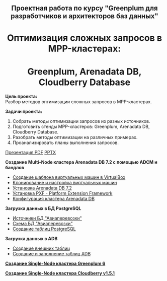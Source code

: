 ## <div align="center"> Проектная работа по курсу "Greenplum для разработчиков и архитекторов баз данных" <div align="center"> ##
   
# <div align="center"> Оптимизация сложных запросов в MPP-кластерах: </div> #
# <div align="center"> Greenplum, Arenadata DB, Cloudberry Database </div> #
   
**Цель проекта:**   
Разбор методов оптимизации сложных запросов в MPP-кластерах.   
   
**Задачи проекта:**   
1. Собрать методы оптимизации запросов из разных источников.   
2. Подготовить стенды MPP-кластеров: Greenplum, Arenadata DB, Cloudberry Database.   
3. Разобрать методы оптимизации на различных примерах.  
4. Проанализировать планы выполнения запросов.   

[Презентация PDF](Project_Optimization.pdf) [PPTX](Project_Optimization.pptx)    

**Создание Multi-Node кластера Arenadata DB 7.2 с помощью ADCM и бандлов**   
* [Создание шаблона виртуальных машин в VirtualBox](VMTemplate.md)   
* [Клонирование и настройка виртуальных машин](VMClone.md)   
* [Установка Arenadata DB 7.2](InstallArenadata7.2.md)   
* [Установка PXF - Platform Extension Framework](Install_PXF.md)
* [Конфигурация кластера Arenadata DB](arenadata_config.md)   

**Загрузка данных в БД PostgreSQL**   
* [Источники БД "Авиаперевозки"](air_db.md)
* [Схема БД "Авиаперевозки"](air_db_schema.jpg) 
* [Создание таблиц PostgreSQL](create_Postgres_tables.sql)   
   
**Загрузка данных в ADB**   
* [Создание внешних таблиц](create_ext_tables.sql)   
* [Создание и заполнение таблиц ADB](create_adb_tables.sql)   
   
[**Создание Single-Node кластера Greenplum 6**](create_gp6.md)
   
[**Создание Single-Node кластера Cloudberry v1.5.1**](create_cloudberry.md)   
